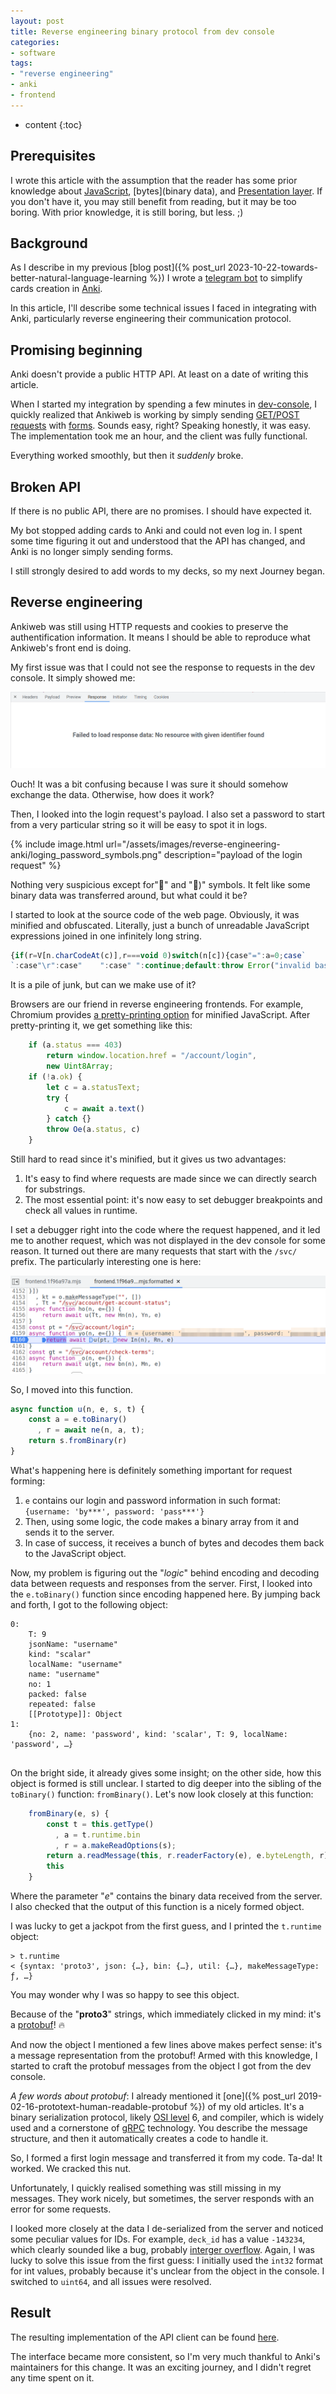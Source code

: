 ```yaml
---
layout: post
title: Reverse engineering binary protocol from dev console
categories:
- software
tags:
- "reverse engineering"
- anki
- frontend
---
```



* content
{:toc}

## Prerequisites

I wrote this article with the assumption that the reader has some prior knowledge about [JavaScript](https://developer.mozilla.org/en-US/docs/Web/javascript), [bytes](binary data), and [Presentation layer](https://en.wikipedia.org/wiki/Presentation_layer).
If you don't have it, you may still benefit from reading, but it may be too boring. With prior knowledge, it is still boring, but less. ;)


## Background

As I describe in my previous [blog post]({% post_url 2023-10-22-towards-better-natural-language-learning %}) I wrote a [telegram bot](https://github.com/szobov/anker) to simplify cards creation in [Anki](https://www.ankiweb.net).

In this article, I'll describe some technical issues I faced in integrating with Anki, particularly reverse engineering their communication protocol.


## Promising beginning

Anki doesn't provide a public HTTP API. At least on a date of writing this article.

When I started my integration by spending a few minutes in [dev-console](https://developer.chrome.com/docs/devtools/), I quickly realized that Ankiweb is working by simply sending [GET/POST requests](https://developer.mozilla.org/en-US/docs/Web/HTTP/Methods) with [forms](https://developer.mozilla.org/en-US/docs/Learn/Forms). Sounds easy, right? Speaking honestly, it was easy. The implementation took me an hour, and the client was fully functional.

Everything worked smoothly, but then it _suddenly_ broke.

## Broken API

If there is no public API, there are no promises. I should have expected it.

My bot stopped adding cards to Anki and could not even log in.
I spent some time figuring it out and understood that the API has changed, and Anki is no longer simply sending forms.

I still strongly desired to add words to my decks, so my next Journey began.

## Reverse engineering

Ankiweb was still using HTTP requests and cookies to preserve the authentification information.
It means I should be able to reproduce what Ankiweb's front end is doing.

My first issue was that I could not see the response to requests in the dev console. It simply showed me: 

![no response](/assets/images/reverse-engineering-anki/anki_console_failed_to_load_response.png)

Ouch! It was a bit confusing because I was sure it should somehow exchange the data. Otherwise, how does it work?

Then, I looked into the login request's payload. I also set a password to start from a very particular string so it will be easy to spot it in logs.

{% include image.html url="/assets/images/reverse-engineering-anki/loging_password_symbols.png" description="payload of the login request" %}

Nothing very suspicious except for"" and ")" symbols.
It felt like some binary data was transferred around, but what could it be?

I started to look at the source code of the web page.
Obviously, it was minified and obfuscated. Literally, just a bunch of unreadable JavaScript expressions joined in one infinitely long string.
```javascript
{if(r=V[n.charCodeAt(c)],r===void 0)switch(n[c]){case"=":a=0;case`
`:case"\r":case"	":case" ":continue;default:throw Error("invalid base64 string.")}switch(a){case 0:i=r,a=1;break;case 1:s[t++]=i<<2|(r&48)>>4,i=r,a=2;break;case 2:s[t++]=(i&15)<<4|(r&60)>>2,i=r,a=3;break;case 3:s[t++]=(i&3)<<6|r,a=0;break}}if(a==1)throw Error("invalid base64 string.");return s.subarray(0,t)},enc(n){let e="",s=0,t,a=0;for(let r=0;r<n.length;r++)switch(t=n[r],s){case 0:e+=S[t>>2],a=(t&3)<<4,s=1;break;case 1:e+=S[a|t>>4],a=(t&15)<<2,s=2;break;case 2:e+=S[a|t>>6],e+=S[t&63],s=0;break}return s&&(e+=S[a],e+="=",s==1&&(e+="=")),e}}
```

It is a pile of junk, but can we make use of it?

Browsers are our friend in reverse engineering frontends. For example, Chromium provides [a pretty-printing option](https://developer.chrome.com/docs/devtools/javascript/reference/#format) for minified JavaScript.
After pretty-printing it, we get something like this:
```javascript
    if (a.status === 403)
        return window.location.href = "/account/login",
        new Uint8Array;
    if (!a.ok) {
        let c = a.statusText;
        try {
            c = await a.text()
        } catch {}
        throw Oe(a.status, c)
    }
```

Still hard to read since it's minified, but it gives us two advantages:
1. It's easy to find where requests are made since we can directly search for substrings.
2. The most essential point: it's now easy to set debugger breakpoints and check all values in runtime.

I set a debugger right into the code where the request happened, and it led me to another request, which was not displayed in the dev console for some reason.
It turned out there are many requests that start with the `/svc/` prefix. The particularly interesting one is here:

![no response](/assets/images/reverse-engineering-anki/anki_svc_account.png)

So, I moved into this function.
```javascript
async function u(n, e, s, t) {
    const a = e.toBinary()
      , r = await ne(n, a, t);
    return s.fromBinary(r)
}
```
What's happening here is definitely something important for request forming:
1. `e` contains our login and password information in such format: `{username: 'by***', password: 'pass***'}`
2. Then, using some logic, the code makes a binary array from it and sends it to the server.
3. In case of success, it receives a bunch of bytes and decodes them back to the JavaScript object.

Now, my problem is figuring out the "_logic_" behind encoding and decoding data between requests and responses from the server.
First, I looked into the `e.toBinary()` function since encoding happened here.
By jumping back and forth, I got to the following object:
```
0: 
    T: 9
    jsonName: "username"
    kind: "scalar"
    localName: "username"
    name: "username"
    no: 1
    packed: false
    repeated: false
    [[Prototype]]: Object
1: 
    {no: 2, name: 'password', kind: 'scalar', T: 9, localName: 'password', …}
    
```
On the bright side, it already gives some insight; on the other side, how this object is formed is still unclear.
I started to dig deeper into the sibling of the `toBinary()` function: `fromBinary()`.
Let's now look closely at this function:
```javascript
    fromBinary(e, s) {
        const t = this.getType()
          , a = t.runtime.bin
          , r = a.makeReadOptions(s);
        return a.readMessage(this, r.readerFactory(e), e.byteLength, r),
        this
    }
```
Where the parameter "_e_" contains the binary data received from the server. I also checked that the output of this function is a nicely formed object.

I was lucky to get a jackpot from the first guess, and I printed the `t.runtime` object:
```
> t.runtime
< {syntax: 'proto3', json: {…}, bin: {…}, util: {…}, makeMessageType: ƒ, …}
```
You may wonder why I was so happy to see this object.

Because of the "**proto3**" strings, which immediately clicked in my mind: it's a [protobuf](https://protobuf.dev)! 🔥

And now the object I mentioned a few lines above makes perfect sense: it's a message representation from the protobuf!
Armed with this knowledge, I started to craft the protobuf messages from the object I got from the dev console.

_A few words about protobuf_:
I already mentioned it [one]({% post_url 2019-02-16-prototext-human-readable-protobuf %}) of my old articles. It's a binary serialization protocol, likely [OSI level](https://en.wikipedia.org/wiki/OSI_model) 6, and compiler, which is widely used and a cornerstone of [gRPC](https://grpc.io) technology. You describe the message structure, and then it automatically creates a code to handle it.

So, I formed a first login message and transferred it from my code.
Ta-da! It worked. We cracked this nut.

Unfortunately, I quickly realised something was still missing in my messages.
They work nicely, but sometimes, the server responds with an error for some requests.

I looked more closely at the data I de-serialized from the server and noticed some peculiar values for IDs. For example, `deck_id` has a value `-143234`, which clearly sounded like a bug, probably [interger overflow](https://en.wikipedia.org/wiki/Integer_overflow). Again, I was lucky to solve this issue from the first guess: I initially used the `int32` format for int values, probably because it's unclear from the object in the console. I switched to `uint64`, and all issues were resolved.

## Result

The resulting implementation of the API client can be found [here](https://github.com/szobov/anker/pull/7/files#diff-c5164c8415a8ff32b8b3a13ed081dc65ddb8a26594afd606d7b102dbeb875630).

The interface became more consistent, so I'm very much thankful to Anki's maintainers for this change. It was an exciting journey, and I didn't regret any time spent on it.
